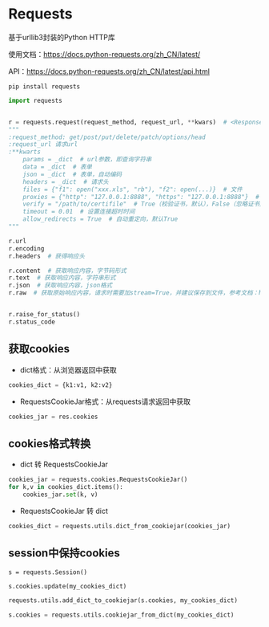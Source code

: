 # Requests

基于urllib3封装的Python HTTP库

使用文档：<https://docs.python-requests.org/zh_CN/latest/>

API：<https://docs.python-requests.org/zh_CN/latest/api.html>

`pip install requests`

```python
import requests


r = requests.request(request_method, request_url, **kwars)  # <Response [200]>
"""
:request_method: get/post/put/delete/patch/options/head
:request_url 请求url
:**kwarts
    params = _dict  # url参数，即查询字符串
    data = _dict  # 表单
    json = _dict  # 表单，自动编码
    headers = _dict  # 请求头
    files = {"f1": open("xxx.xls", "rb"), "f2": open(...)}  # 文件
    proxies = {"http": "127.0.0.1:8888", "https": "127.0.0.1:8888"}  # 设置代理
    verify = "/path/to/certifile"  # True（校验证书，默认），False（忽略证书），字符串（从本地传入证书）
    timeout = 0.01  # 设置连接超时时间
    allow_redirects = True  # 自动重定向，默认True
"""

r.url
r.encoding
r.headers  # 获得响应头

r.content  # 获取响应内容，字节码形式
r.text  # 获取响应内容，字符串形式
r.json  # 获取响应内容，json格式
r.raw  # 获取原始响应内容，请求时需要加stream=True，并建议保存到文件，参考文档：https://docs.python-requests.org/zh_CN/latest/user/quickstart.html#id5


r.raise_for_status()
r.status_code
```

## 获取cookies

- dict格式：从浏览器返回中获取

```python
cookies_dict = {k1:v1, k2:v2}
```

- RequestsCookieJar格式：从requests请求返回中获取

```python
cookies_jar = res.cookies
```

## cookies格式转换

- dict 转 RequestsCookieJar

```python
cookies_jar = requests.cookies.RequestsCookieJar()
for k,v in cookies_dict.items():
    cookies_jar.set(k, v)
```

- RequestsCookieJar 转 dict

```python
cookies_dict = requests.utils.dict_from_cookiejar(cookies_jar)
```

## session中保持cookies

`s = requests.Session()`

```python
s.cookies.update(my_cookies_dict)
```

```python
requests.utils.add_dict_to_cookiejar(s.cookies, my_cookies_dict)
```

```python
s.cookies = requests.utils.cookiejar_from_dict(my_cookies_dict)
```
